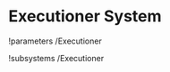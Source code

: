 <!-- MOOSE Documentation Stub: Remove this when content is added. -->

# Executioner System
!parameters /Executioner

!subsystems /Executioner

